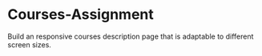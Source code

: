 # Courses-Assignment
Build an responsive courses description page that is adaptable to different screen sizes.
